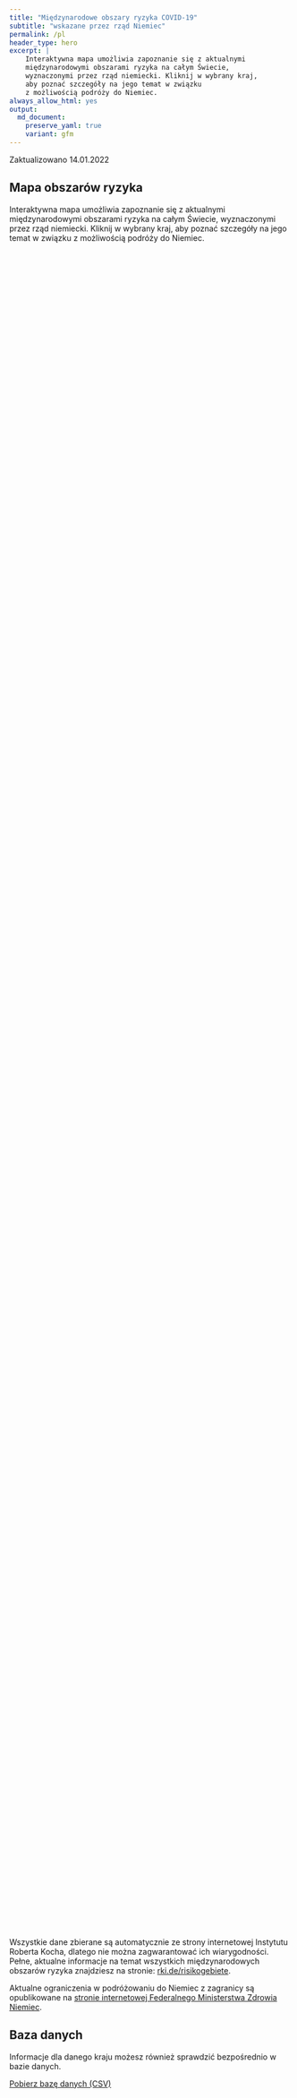 ```yaml
---
title: "Międzynarodowe obszary ryzyka COVID-19"
subtitle: "wskazane przez rząd Niemiec"
permalink: /pl
header_type: hero
excerpt: |
    Interaktywna mapa umożliwia zapoznanie się z aktualnymi
    międzynarodowymi obszarami ryzyka na całym Świecie,
    wyznaczonymi przez rząd niemiecki. Kliknij w wybrany kraj,
    aby poznać szczegóły na jego temat w związku
    z możliwością podróży do Niemiec.
always_allow_html: yes
output: 
  md_document:
    preserve_yaml: true
    variant: gfm
---
```


<!-- Modify _R/index_pl.Rmd file instead -->

<p class="text-right font-weight-bold">

Zaktualizowano 14.01.2022

</p>

## Mapa obszarów ryzyka

Interaktywna mapa umożliwia zapoznanie się z aktualnymi międzynarodowymi
obszarami ryzyka na całym Świecie, wyznaczonymi przez rząd niemiecki.
Kliknij w wybrany kraj, aby poznać szczegóły na jego temat w związku z
możliwością podróży do Niemiec.

<div id="leaflet" class="leaflet html-widget" style="width:100%;height:75vh;">

</div>

<script src="https://corona-atlas.de/assets/data/locale_pl.js"></script>

<script src="https://corona-atlas.de/assets/js/map.js"></script>

Wszystkie dane zbierane są automatycznie ze strony internetowej
Instytutu Roberta Kocha, dlatego nie można zagwarantować ich
wiarygodności. Pełne, aktualne informacje na temat wszystkich
międzynarodowych obszarów ryzyka znajdziesz na stronie:
[rki.de/risikogebiete](rki.de/risikogebiete).

Aktualne ograniczenia w podróżowaniu do Niemiec z zagranicy są
opublikowane na [stronie internetowej Federalnego Ministerstwa Zdrowia
Niemiec](https://www.bundesgesundheitsministerium.de/en/coronavirus/current-information-for-travellers).

## Baza danych

Informacje dla danego kraju możesz również sprawdzić bezpośrednio w
bazie danych.

<div id="reactable" class="reactable html-widget" style="width:auto;height:auto;"></div>
<script type="application/json" data-for="reactable">{"x":{"tag":{"name":"Reactable","attribs":{"data":{"Kraj/Region":["Afganistan","Angola","Albania","Andora","Zjednoczone Emiraty Arabskie","Argentyna","Armenia","Antigua i Barbuda","Australia","Austria","Azerbejdżan","Burundi","Belgia","Benin","Burkina Faso","Bangladesz","Bułgaria","Bahrajn","Bahamy","Bośnia i Hercegowina","Białoruś","Belize","Boliwia","Brazylia","Barbados","Brunei","Bhutan","Botswana","Republika Środkowoafrykańska","Kanada","Szwajcaria","Chile","Chiny","Wybrzeże Kości Słoniowej","Kamerun","Demokratyczna Republika Konga","Kongo","Kolumbia","Komory","Republika Zielonego Przylądka","Kostaryka","Kuba","Cypr","Czechy","Niemcy","Dżibuti","Dominika","Dania","Dominikana","Algieria","Ekwador","Egipt","Erytrea","Hiszpania","Estonia","Etiopia","Finlandia","Fidżi","Francja","Mikronezja","Gabon","Wielka Brytania","Gruzja","Ghana","Gwinea","Gambia","Gwinea Bissau","Gwinea Równikowa","Grecja","Grenada","Gwatemala","Gujana","Hongkong","Honduras","Chorwacja","Haiti","Węgry","Indonezja","Indie","Irlandia","Iran","Irak","Islandia","Izrael","Włochy","Jamajka","Jordania","Japonia","Kazachstan","Kenia","Kirgistan","Kambodża","Kiribati","Saint Kitts i Nevis","Korea Południowa","Kuwejt","Laos","Liban","Liberia","Libia","Saint Lucia","Liechtenstein","Sri Lanka","Lesoto","Litwa","Luksemburg","Łotwa","Maroko","Monako","Mołdawia","Madagaskar","Malediwy","Meksyk","Wyspy Marshalla","Macedonia Północna","Mali","Malta","Myanmar/Burma","Czarnogóra","Mongolia","Mozambik","Mauretania","Mauritius","Malawi","Malezja","Namibia","Niger","Nigeria","Nikaragua","Niue","Holandia","Norwegia","Nepal","Nauru","Nowa Zelandia","Oman","Pakistan","Panama","Peru","Filipiny","Palau","Papua-Nowa Gwinea","Polska","Korea Północna","Portugalia","Paragwaj","Katar","Rumunia","Federacja Rosyjska","Ruanda","Arabia Saudyjska","Sudan","Senegal","Singapur","Wyspy Salomona","Sierra Leone","Salwador","San Marino","Somalia","Serbia","Sudan Południowy","Wyspy Świętego Tomasza i Książęca","Surinam","Słowacja","Słowenia","Szwecja","Eswatini","Seszele","Syria","Czad","Togo","Tajlandia","Tadżykistan","Turkmenistan","Timor Wschodni","Tonga","Trynidad i Tobago","Tunezja","Turcja","Tuvalu","Zjednoczona Republika Tanzanii","Uganda","Ukraina","Urugwaj","Stany Zjednoczone","Uzbekistan","Watykan","Saint Vincent i Grenadyny","Wenezuela","Vietnam","Vanuatu","Samoa","Kosowo","Jemen","Republika Południowej Afryki","Zambia","Zimbabwe"],"Poziom ryzyka":["Nie jest to obszar ryzyka","Obszar wysokiego ryzyka","Obszar wysokiego ryzyka","Obszar wysokiego ryzyka","Obszar wysokiego ryzyka","Obszar wysokiego ryzyka","Nie jest to obszar ryzyka","Obszar wysokiego ryzyka","Obszar wysokiego ryzyka","Obszar wysokiego ryzyka","Nie jest to obszar ryzyka","Obszar wysokiego ryzyka","Obszar wysokiego ryzyka","Obszar wysokiego ryzyka","Obszar wysokiego ryzyka","Nie jest to obszar ryzyka","Obszar wysokiego ryzyka","Obszar wysokiego ryzyka","Obszar wysokiego ryzyka","Obszar wysokiego ryzyka","Obszar wysokiego ryzyka","Obszar wysokiego ryzyka","Obszar wysokiego ryzyka","Nie jest to obszar ryzyka","Obszar wysokiego ryzyka","Nie jest to obszar ryzyka","Nie jest to obszar ryzyka","Obszar wysokiego ryzyka","Obszar wysokiego ryzyka","Obszar wysokiego ryzyka","Obszar wysokiego ryzyka","Nie jest to obszar ryzyka","Nie jest to obszar ryzyka","Obszar wysokiego ryzyka","Obszar wysokiego ryzyka","Nie jest to obszar ryzyka","Obszar wysokiego ryzyka","Obszar wysokiego ryzyka","Obszar wysokiego ryzyka","Obszar wysokiego ryzyka","Obszar wysokiego ryzyka","Nie jest to obszar ryzyka","Obszar wysokiego ryzyka","Obszar wysokiego ryzyka",null,"Obszar wysokiego ryzyka","Obszar wysokiego ryzyka","Obszar wysokiego ryzyka","Obszar wysokiego ryzyka","Nie jest to obszar ryzyka","Nie jest to obszar ryzyka","Obszar wysokiego ryzyka","Obszar wysokiego ryzyka","Obszar wysokiego ryzyka","Obszar wysokiego ryzyka","Obszar wysokiego ryzyka","Obszar wysokiego ryzyka","Obszar wysokiego ryzyka","Obszar wysokiego ryzyka","Nie jest to obszar ryzyka","Obszar wysokiego ryzyka","Obszar wysokiego ryzyka","Obszar wysokiego ryzyka","Obszar wysokiego ryzyka","Obszar wysokiego ryzyka","Obszar wysokiego ryzyka","Obszar wysokiego ryzyka","Obszar wysokiego ryzyka","Obszar wysokiego ryzyka","Obszar wysokiego ryzyka","Nie jest to obszar ryzyka","Obszar wysokiego ryzyka","Nie jest to obszar ryzyka","Nie jest to obszar ryzyka","Obszar wysokiego ryzyka","Obszar wysokiego ryzyka","Obszar wysokiego ryzyka","Nie jest to obszar ryzyka","Nie jest to obszar ryzyka","Obszar wysokiego ryzyka","Nie jest to obszar ryzyka","Nie jest to obszar ryzyka","Obszar wysokiego ryzyka","Obszar wysokiego ryzyka","Obszar wysokiego ryzyka","Obszar wysokiego ryzyka","Obszar wysokiego ryzyka","Nie jest to obszar ryzyka","Nie jest to obszar ryzyka","Obszar wysokiego ryzyka","Nie jest to obszar ryzyka","Nie jest to obszar ryzyka","Nie jest to obszar ryzyka","Obszar wysokiego ryzyka","Nie jest to obszar ryzyka","Obszar wysokiego ryzyka","Obszar wysokiego ryzyka","Obszar wysokiego ryzyka","Obszar wysokiego ryzyka","Obszar wysokiego ryzyka","Obszar wysokiego ryzyka","Obszar wysokiego ryzyka","Nie jest to obszar ryzyka","Obszar wysokiego ryzyka","Obszar wysokiego ryzyka","Obszar wysokiego ryzyka","Obszar wysokiego ryzyka","Nie jest to obszar ryzyka","Obszar wysokiego ryzyka","Nie jest to obszar ryzyka","Obszar wysokiego ryzyka","Nie jest to obszar ryzyka","Obszar wysokiego ryzyka","Nie jest to obszar ryzyka","Obszar wysokiego ryzyka","Obszar wysokiego ryzyka","Obszar wysokiego ryzyka","Nie jest to obszar ryzyka","Obszar wysokiego ryzyka","Nie jest to obszar ryzyka","Obszar wysokiego ryzyka","Obszar wysokiego ryzyka","Nie jest to obszar ryzyka","Obszar wysokiego ryzyka","Nie jest to obszar ryzyka","Obszar wysokiego ryzyka","Obszar wysokiego ryzyka","Obszar wysokiego ryzyka","Nie jest to obszar ryzyka","Nie jest to obszar ryzyka","Obszar wysokiego ryzyka","Obszar wysokiego ryzyka","Nie jest to obszar ryzyka","Nie jest to obszar ryzyka","Nie jest to obszar ryzyka","Nie jest to obszar ryzyka","Nie jest to obszar ryzyka","Obszar wysokiego ryzyka","Obszar wysokiego ryzyka","Obszar wysokiego ryzyka","Nie jest to obszar ryzyka","Obszar wysokiego ryzyka","Obszar wysokiego ryzyka","Obszar wysokiego ryzyka","Obszar wysokiego ryzyka","Nie jest to obszar ryzyka","Obszar wysokiego ryzyka","Nie jest to obszar ryzyka","Obszar wysokiego ryzyka","Obszar wysokiego ryzyka","Nie jest to obszar ryzyka","Obszar wysokiego ryzyka","Obszar wysokiego ryzyka","Nie jest to obszar ryzyka","Nie jest to obszar ryzyka","Obszar wysokiego ryzyka","Nie jest to obszar ryzyka","Obszar wysokiego ryzyka","Obszar wysokiego ryzyka","Obszar wysokiego ryzyka","Obszar wysokiego ryzyka","Obszar wysokiego ryzyka","Obszar wysokiego ryzyka","Obszar wysokiego ryzyka","Obszar wysokiego ryzyka","Obszar wysokiego ryzyka","Obszar wysokiego ryzyka","Obszar wysokiego ryzyka","Obszar wysokiego ryzyka","Obszar wysokiego ryzyka","Obszar wysokiego ryzyka","Nie jest to obszar ryzyka","Obszar wysokiego ryzyka","Obszar wysokiego ryzyka","Nie jest to obszar ryzyka","Nie jest to obszar ryzyka","Obszar wysokiego ryzyka","Nie jest to obszar ryzyka","Obszar wysokiego ryzyka","Nie jest to obszar ryzyka","Obszar wysokiego ryzyka","Obszar wysokiego ryzyka","Nie jest to obszar ryzyka","Obszar wysokiego ryzyka","Obszar wysokiego ryzyka","Nie jest to obszar ryzyka","Nie jest to obszar ryzyka","Obszar wysokiego ryzyka","Obszar wysokiego ryzyka","Obszar wysokiego ryzyka","Nie jest to obszar ryzyka","Nie jest to obszar ryzyka","Nie jest to obszar ryzyka","Obszar wysokiego ryzyka","Obszar wysokiego ryzyka","Obszar wysokiego ryzyka","Obszar wysokiego ryzyka"],"Szczegóły":[null,"od 09.01.2022","od 16.01.2022","od 19.12.2021","od 09.01.2022","od 09.01.2022",null,"od 16.01.2022","od 09.01.2022","od 16.01.2022. Z wyjątkiem następujących regionów: -Eben am Achensee; -Jungholz; -Mittelberg; -Rißtal",null,"od 26.09.2021","od 21.11.2021","od 16.01.2022","od 16.01.2022",null,"od 16.01.2022","od 09.01.2022","od 09.01.2022","od 16.01.2022","od 03.10.2021","od 09.01.2022","od 09.01.2022",null,"od 19.09.2021",null,null,"od 04.01.2022","od 16.01.2022","od 01.01.2022","od 05.12.2021",null,null,"od 09.01.2022","od 24.10.2021",null,"od 09.01.2022","od 16.01.2022","od 09.01.2022","od 09.01.2022","od 16.01.2022",null,"od 25.12.2021","od 14.11.2021",null,"od 16.01.2022","od 22.08.2021","od 19.12.2021","od 16.01.2022",null,null,"od 24.01.2021","od 16.01.2022","od 25.12.2021","od 09.01.2022","od 26.09.2021","od 25.12.2021","od 09.01.2022","od 19.12.2021. Poziom ryzyka dotyczy następujących regionów: -Gujana Francuska, od 09.01.2022; -Gwadelupa, od 09.01.2022; -Martynika, od 09.01.2022; -Mayotte, od 09.01.2022; -Reunion, od 19.12.2021; -St. Barthélemy, od 09.01.2022; -St. Martin, od 09.01.2022; -Saint Pierre i Miquelon, od 16.01.2022",null,"od 09.01.2022","od 04.01.2022","od 25.07.2021","od 09.01.2022","od 09.01.2022","od 16.01.2022","od 16.01.2022","od 16.01.2022","od 21.11.2021","od 09.01.2022",null,"od 16.01.2022",null,null,"od 24.10.2021","od 08.08.2021","od 14.11.2021",null,null,"od 21.11.2021",null,null,"od 09.01.2022","od 09.01.2022","od 01.01.2022","od 09.01.2022","od 05.12.2021",null,null,"od 09.01.2022",null,null,null,"od 16.01.2022",null,"od 09.01.2022","od 14.11.2021","od 19.12.2021","od 16.01.2022","od 18.07.2021","od 16.01.2022","od 05.12.2021",null,"od 04.01.2022","od 03.10.2021","od 09.01.2022","od 16.01.2022",null,"od 25.12.2021",null,"od 16.01.2022",null,"od 08.08.2021",null,"od 16.01.2022","od 09.01.2022","od 01.01.2022",null,"od 15.08.2021",null,"od 04.01.2022","od 09.01.2022",null,"od 04.01.2022",null,"od 04.01.2022","od 16.01.2022","od 09.01.2022",null,null,"od 21.11.2021. Poziom ryzyka dotyczy następujących regionów: -Aruba, od 09.01.2022; -Bonaire, od 27.07.2021; -Curaçao, od 09.01.2022; -Saba, od 27.07.2021; -St. Eustatius, od 27.07.2021; -St. Martin, od 16.01.2022","od 19.12.2021",null,null,null,null,null,"od 09.01.2022","od 16.01.2022","od 16.01.2022",null,"od 08.08.2021","od 05.12.2021","od 08.08.2021","od 25.12.2021",null,"od 09.01.2022",null,"od 07.07.2021","od 09.01.2022",null,"od 31.01.2021","od 16.01.2022",null,null,"od 09.01.2022",null,"od 01.01.2022","od 16.01.2022","od 16.01.2022","od 09.01.2022","od 16.01.2022","od 16.01.2022","od 31.10.2021","od 26.09.2021","od 09.01.2022","od 04.01.2022","od 14.02.2021","od 31.01.2021","od 16.01.2022","od 09.01.2022",null,"od 08.08.2021","od 08.08.2021",null,null,"od 08.08.2021",null,"od 17.08.2021",null,"od 14.03.2021","od 09.01.2022",null,"od 09.01.2022","od 25.12.2021",null,null,"od 16.01.2022","od 19.09.2021","od 15.08.2021",null,null,null,"od 10.10.2021","od 04.01.2022","od 09.01.2022","od 04.01.2022"]},"columns":[{"accessor":"Kraj/Region","name":"Kraj/Region","type":"character"},{"accessor":"Poziom ryzyka","name":"Poziom ryzyka","type":"character"},{"accessor":"Szczegóły","name":"Szczegóły","type":"character"}],"filterable":true,"searchable":true,"defaultPageSize":10,"showPageSizeOptions":true,"pageSizeOptions":[10,25,50,100],"paginationType":"jump","showPageInfo":true,"minRows":1,"striped":true,"dataKey":"9fcbb1fe264ac79cc68e3742a82cf56f","key":"9fcbb1fe264ac79cc68e3742a82cf56f"},"children":[]},"class":"reactR_markup"},"evals":[],"jsHooks":[]}</script>

<p class="text-center my-5">

<a href="assets/dist/db_countries_risk_pl.csv" class="btn btn-primary">Pobierz
bazę danych (CSV)</a>

</p>
